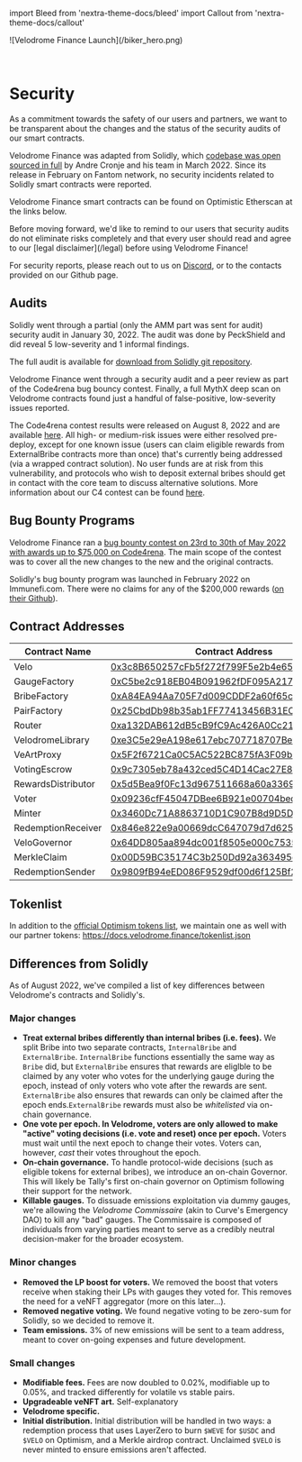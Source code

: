 import Bleed from 'nextra-theme-docs/bleed'
import Callout from 'nextra-theme-docs/callout'

<Bleed>
  ![Velodrome Finance Launch](/biker_hero.png)
</Bleed>

&nbsp;

# Security

As a commitment towards the safety of our users and partners, we want to
be transparent about the changes and the status of the security audits of our
smart contracts.

Velodrome Finance was adapted from Solidly, which [codebase was open
sourced in full](https://github.com/solidlyexchange/) by Andre Cronje and his team in
March 2022. Since its release in February on Fantom network, no security
incidents related to Solidly smart contracts were reported.

Velodrome Finance smart contracts can be found on Optimistic Etherscan at the links below.

<Callout emoji="⚠️">
  Before moving forward, we'd like to remind to our users that
  security audits do not eliminate risks completely and that
  every user should read and agree to our
  [legal disclaimer](/legal) before using Velodrome Finance!

  For security reports, please reach out to us on
  [Discord](https://discord.gg/eGgYPGczaf), or to the contacts provided on our Github page.
</Callout>

## Audits

Solidly went through a partial (only the AMM part was sent for audit) security
audit in January 30, 2022. The audit was done by PeckShield and did reveal 5
low-severity and 1 informal findings.

The full audit is available for [download from Solidly git
repository](https://github.com/solidlyexchange/solidly/blob/master/audits/e456a816-3802-4384-894c-825a4177245a.pdf).

Velodrome Finance went through a security audit and a peer review as part of the Code4rena bug bouncy contest.
Finally, a full MythX deep scan on Velodrome contracts found just a
handful of false-positive, low-severity issues reported.

The Code4rena contest results were released on August 8, 2022 and are available [here](https://code4rena.com/reports/2022-05-velodrome/). All high- or medium-risk issues were either resolved pre-deploy, except for one known issue (users can claim eligible rewards from ExternalBribe contracts more than once) that's currently being addressed (via a wrapped contract solution). No user funds are at risk from this vulnerability, and protocols who wish to deposit external bribes should get in contact with the core team to discuss alternative solutions. More information about our C4 contest can be found [here](/c4report).

## Bug Bounty Programs

Velodrome Finance ran a [bug bounty contest on 23rd to 30th of May 2022 with
awards up to $75,000 on Code4rena](https://code4rena.com/contests/2022-05-velodrome-finance-contest).
The main scope of the contest was to cover all the new changes to the new and
the original contracts.

Solidly's bug bounty program was launched in February 2022 on Immunefi.com.
There were no claims for any of the $200,000 rewards ([on their Github](https://github.com/solidlyexchange/solidly/blob/master/SECURITY.md)).

## Contract Addresses

| Contract Name | Contract Address | Network |
| --- | --- | --- |
| Velo               | [0x3c8B650257cFb5f272f799F5e2b4e65093a11a05](https://optimistic.etherscan.io/address/0x3c8B650257cFb5f272f799F5e2b4e65093a11a05#code) | Optimism |
| GaugeFactory       | [0xC5be2c918EB04B091962fDF095A217A55CFA42C5](https://optimistic.etherscan.io/address/0xC5be2c918EB04B091962fDF095A217A55CFA42C5#code) | Optimism |
| BribeFactory       | [0xA84EA94Aa705F7d009CDDF2a60f65c0d446b748E](https://optimistic.etherscan.io/address/0xA84EA94Aa705F7d009CDDF2a60f65c0d446b748E#code) | Optimism |
| PairFactory        | [0x25CbdDb98b35ab1FF77413456B31EC81A6B6B746](https://optimistic.etherscan.io/address/0x25CbdDb98b35ab1FF77413456B31EC81A6B6B746#code) | Optimism |
| Router             | [0xa132DAB612dB5cB9fC9Ac426A0Cc215A3423F9c9](https://optimistic.etherscan.io/address/0xa132DAB612dB5cB9fC9Ac426A0Cc215A3423F9c9#code) | Optimism |
| VelodromeLibrary   | [0xe3C5e29eA198e617ebc707718707Beff9393Fa51](https://optimistic.etherscan.io/address/0xe3C5e29eA198e617ebc707718707Beff9393Fa51#code) | Optimism |
| VeArtProxy         | [0x5F2f6721Ca0C5AC522BC875fA3F09bF693dcFa1D](https://optimistic.etherscan.io/address/0x5F2f6721Ca0C5AC522BC875fA3F09bF693dcFa1D#code) | Optimism |
| VotingEscrow       | [0x9c7305eb78a432ced5C4D14Cac27E8Ed569A2e26](https://optimistic.etherscan.io/address/0x9c7305eb78a432ced5C4D14Cac27E8Ed569A2e26#code) | Optimism |
| RewardsDistributor | [0x5d5Bea9f0Fc13d967511668a60a3369fD53F784F](https://optimistic.etherscan.io/address/0x5d5Bea9f0Fc13d967511668a60a3369fD53F784F#code) | Optimism |
| Voter              | [0x09236cfF45047DBee6B921e00704bed6D6B8Cf7e](https://optimistic.etherscan.io/address/0x09236cfF45047DBee6B921e00704bed6D6B8Cf7e#code) | Optimism |
| Minter             | [0x3460Dc71A8863710D1C907B8d9D5DBC053a4102d](https://optimistic.etherscan.io/address/0x3460Dc71A8863710D1C907B8d9D5DBC053a4102d#code) | Optimism |
| RedemptionReceiver | [0x846e822e9a00669dcC647079d7d625d2cd25A951](https://optimistic.etherscan.io/address/0x846e822e9a00669dcC647079d7d625d2cd25A951#code) | Optimism |
| VeloGovernor       | [0x64DD805aa894dc001f8505e000c7535179D96C9E](https://optimistic.etherscan.io/address/0x64DD805aa894dc001f8505e000c7535179D96C9E#code) | Optimism |
| MerkleClaim        | [0x00D59BC35174C3b250Dd92a363495d38C8777a49](https://optimistic.etherscan.io/address/0x00d59bc35174c3b250dd92a363495d38c8777a49#code) | Optimism |
| RedemptionSender   | [0x9809fB94eED086F9529df00d6f125Bf25Ee84A93](https://ftmscan.com/address/0x9809fB94eED086F9529df00d6f125Bf25Ee84A93#code) | Fantom |

## Tokenlist

In addition to the [official Optimism tokens
list](https://tokenlists.org/token-list?url=https://static.optimism.io/optimism.tokenlist.json),
we maintain one as well
with our partner tokens:
https://docs.velodrome.finance/tokenlist.json

## Differences from Solidly

As of August 2022, we've compiled a list of key differences between Velodrome's contracts and Solidly's.

### Major changes

  - **Treat external bribes differently than internal bribes (i.e. fees).**
    We split Bribe into two separate contracts, `InternalBribe` and
    `ExternalBribe`. `InternalBribe` functions essentially the same way as `Bribe`
    did, but `ExternalBribe` ensures that rewards are eliglble to be claimed by
    any voter who votes for the underlying gauge during the epoch, instead of
    only voters who vote after the rewards are sent. `ExternalBribe` also ensures
    that rewards can only be claimed after the epoch ends.`ExternalBribe`
    rewards must also be _whitelisted_ via on-chain governance.
  - **One vote per epoch. In Velodrome, voters are only allowed to make "active"
    voting decisions (i.e. vote and reset) once per epoch.** Voters must wait
    until the next epoch to change their votes. Voters can, however, _cast_
    their votes throughout the epoch.
  - **On-chain governance.** To handle protocol-wide decisions (such as eligible
    tokens for external bribes), we introduce an on-chain Governor. This will
    likely be Tally's first on-chain governor on Optimism following their
    support for the network.
  - **Killable gauges.** To dissuade emissions exploitation via dummy gauges, we're
    allowing the _Velodrome Commissaire_ (akin to Curve's Emergency DAO) to kill
    any "bad" gauges. The Commissaire is composed of individuals from varying
    parties meant to serve as a credibly neutral decision-maker for the broader
    ecosystem.

### Minor changes

  - **Removed the LP boost for voters.** We removed the boost that voters receive
    when staking their LPs with gauges they voted for. This removes the need
    for a veNFT aggregator (more on this later...).
  - **Removed negative voting.** We found negative voting to be zero-sum for
    Solidly, so we decided to remove it.
  - **Team emissions.** 3% of new emissions will be sent to a team address, meant
    to cover on-going expenses and future development.

### Small changes

  - **Modifiable fees.** Fees are now doubled to 0.02%, modifiable up to 0.05%, and
    tracked differently for volatile vs stable pairs.
  - **Upgradeable veNFT art.** Self-explanatory
  - **Velodrome specific.**
  - **Initial distribution.** Initial distribution will be handled in two ways: a
    redemption process that uses LayerZero to burn `$WEVE` for `$USDC` and
    `$VELO` on Optimism, and a Merkle airdrop contract. Unclaimed `$VELO` is
    never minted to ensure emissions aren't affected.
